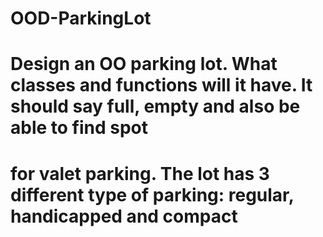 # OOD-ParkingLot
# Design an OO parking lot. What classes and functions will it have. It should say full, empty and also be able to find spot 
# for valet parking. The lot has 3 different type of parking: regular, handicapped and compact
